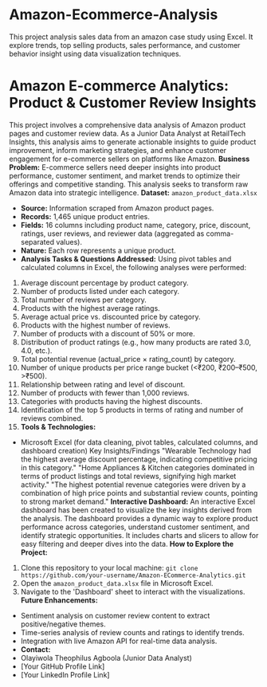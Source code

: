 # Amazon-Ecommerce-Analysis
This project analysis sales data from an amazon case study using Excel. It explore trends, top selling products, sales performance, and customer behavior insight using data visualization techniques.
# Amazon E-commerce Analytics: Product & Customer Review Insights
This project involves a comprehensive data analysis of Amazon product pages and customer review data. As a Junior Data Analyst at RetailTech Insights, this analysis aims to generate actionable insights to guide product improvement, inform marketing strategies, and enhance customer engagement for e-commerce sellers on platforms like Amazon.
**Business Problem:** E-commerce sellers need deeper insights into product performance, customer sentiment, and market trends to optimize their offerings and competitive standing. This analysis seeks to transform raw Amazon data into strategic intelligence.
**Dataset:** `amazon_product_data.xlsx`
* **Source:** Information scraped from Amazon product pages.
* **Records:** 1,465 unique product entries.
* **Fields:** 16 columns including product name, category, price, discount, ratings, user reviews, and reviewer data (aggregated as comma-separated values).
* **Nature:** Each row represents a unique product.
* **Analysis Tasks & Questions Addressed:**
Using pivot tables and calculated columns in Excel, the following analyses were performed:
1.  Average discount percentage by product category.
2.  Number of products listed under each category.
3.  Total number of reviews per category.
4.  Products with the highest average ratings.
5.  Average actual price vs. discounted price by category.
6.  Products with the highest number of reviews.
7.  Number of products with a discount of 50% or more.
8.  Distribution of product ratings (e.g., how many products are rated 3.0, 4.0, etc.).
9.  Total potential revenue (actual_price × rating_count) by category.
10. Number of unique products per price range bucket (<₹200, ₹200–₹500, >₹500).
11. Relationship between rating and level of discount.
12. Number of products with fewer than 1,000 reviews.
13. Categories with products having the highest discounts.
14. Identification of the top 5 products in terms of rating and number of reviews combined.
15. **Tools & Technologies:**
* Microsoft Excel (for data cleaning, pivot tables, calculated columns, and dashboard creation)
Key Insights/Findings
"Wearable Technology had the highest average discount percentage, indicating competitive pricing in this category."
"Home Appliances & Kitchen categories dominated in terms of product listings and total reviews, signifying high market activity."
"The highest potential revenue categories were driven by a combination of high price points and substantial review counts, pointing to strong market demand."
**Interactive Dashboard:**
An interactive Excel dashboard has been created to visualize the key insights derived from the analysis. The dashboard provides a dynamic way to explore product performance across categories, understand customer sentiment, and identify strategic opportunities. It includes charts and slicers to allow for easy filtering and deeper dives into the data.
**How to Explore the Project:**
1.  Clone this repository to your local machine: `git clone https://github.com/your-username/Amazon-ECommerce-Analytics.git`
2.  Open the `amazon_product_data.xlsx` file in Microsoft Excel.
3.  Navigate to the 'Dashboard' sheet to interact with the visualizations.
**Future Enhancements:**
* Sentiment analysis on customer review content to extract positive/negative themes.
* Time-series analysis of review counts and ratings to identify trends.
* Integration with live Amazon API for real-time data analysis.
* **Contact:**
* Olayiwola Theophilus Agboola (Junior Data Analyst)
* [Your GitHub Profile Link]
* [Your LinkedIn Profile Link]
